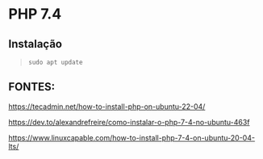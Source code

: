 # PHP 7.4

## Instalação

> `sudo apt update`




## FONTES:

<https://tecadmin.net/how-to-install-php-on-ubuntu-22-04/>

<https://dev.to/alexandrefreire/como-instalar-o-php-7-4-no-ubuntu-463f>

<https://www.linuxcapable.com/how-to-install-php-7-4-on-ubuntu-20-04-lts/>
